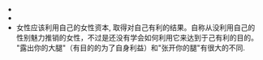 -
-
- 女性应该利用自己的女性资本, 取得对自己有利的结果。自称从没利用自己的性别魅力推销的女性，不过是还没有学会如何利用它来达到于己有利的目的。   
  "露出你的大腿"（有目的的为了自身利益）和"张开你的腿"有很大的不同.